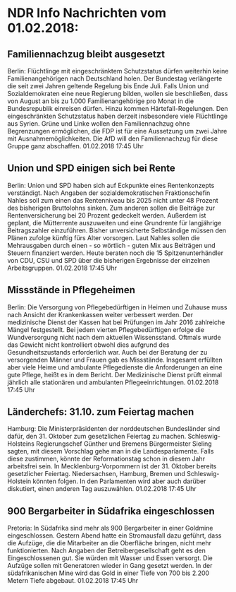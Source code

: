 # NDR Info Nachrichten vom 01.02.2018:


## Familiennachzug bleibt ausgesetzt
Berlin:	Flüchtlinge mit eingeschränktem Schutzstatus dürfen weiterhin keine Familienangehörigen nach Deutschland holen. Der Bundestag verlängerte die seit zwei Jahren geltende Regelung bis Ende Juli. Falls Union und Sozialdemokraten eine neue Regierung bilden, wollen sie beschließen, dass von August an bis zu 1.000 Familienangehörige pro Monat in die Bundesrepublik einreisen dürfen. Hinzu kommen Härtefall-Regelungen. Den eingeschränkten Schutzstatus haben derzeit insbesondere viele Flüchtlinge aus Syrien. Grüne und Linke wollen den Familiennachzug ohne Begrenzungen ermöglichen, die FDP ist für eine Aussetzung um zwei Jahre mit Ausnahmemöglichkeiten. Die AfD will den Familiennachzug für diese Gruppe ganz abschaffen. 01.02.2018 17:45 Uhr 

## Union und SPD einigen sich bei Rente
Berlin: Union und SPD haben sich auf Eckpunkte eines Rentenkonzepts verständigt. Nach Angaben der sozialdemokratischen Fraktionschefin Nahles soll zum einen das Rentenniveau bis 2025 nicht unter 48 Prozent des bisherigen Bruttolohns sinken. Zum anderen sollen die Beiträge zur Rentenversicherung bei 20 Prozent gedeckelt werden. Außerdem ist geplant, die Mütterrente auszuweiten und eine Grundrente für langjährige Beitragszahler einzuführen. Bisher unversicherte Selbständige müssen den Plänen zufolge künftig fürs Alter vorsorgen. Laut Nahles sollen die Mehrausgaben durch einen - so wörtlich - guten Mix aus Beiträgen und Steuern finanziert werden. Heute beraten noch die 15 Spitzenunterhändler von CDU, CSU und SPD über die bisherigen Ergebnisse der einzelnen Arbeitsgruppen. 01.02.2018 17:45 Uhr 

## Missstände in Pflegeheimen
Berlin:	Die Versorgung von Pflegebedürftigen in Heimen und Zuhause muss nach Ansicht der Krankenkassen weiter verbessert werden. Der medizinische Dienst der Kassen hat bei Prüfungen im Jahr 2016 zahlreiche Mängel festgestellt. Bei jedem vierten Pflegebedürftigen erfolge die Wundversorgung nicht nach dem aktuellen Wissensstand. Oftmals wurde das Gewicht nicht kontrolliert obwohl dies aufgrund des Gesundheitszustands erforderlich war. Auch bei der Beratung der zu versorgenden Männer und Frauen gab es Missstände. Insgesamt erfüllten aber viele Heime und ambulante Pflegedienste die Anforderungen an eine gute Pflege, heißt es in dem Bericht. Der Medizinische Dienst prüft einmal jährlich alle stationären und ambulanten Pflegeeinrichtungen. 01.02.2018 17:45 Uhr 

## Länderchefs: 31.10. zum Feiertag machen
Hamburg: Die Ministerpräsidenten der norddeutschen Bundesländer sind dafür, den 31. Oktober zum gesetzlichen Feiertag zu machen. Schleswig-Holsteins Regierungschef Günther und Bremens Bürgermeister Sieling sagten, mit diesem Vorschlag gehe man in die Landesparlamente. Falls diese zustimmen, könnte der Reformationstag schon in diesem Jahr arbeitsfrei sein. In Mecklenburg-Vorpommern ist der 31. Oktober bereits gesetzlicher Feiertag. Niedersachsen, Hamburg, Bremen und Schleswig-Holstein könnten folgen. In den Parlamenten wird aber auch darüber diskutiert, einen anderen Tag auszuwählen. 01.02.2018 17:45 Uhr 

## 900 Bergarbeiter in Südafrika eingeschlossen
Pretoria: In Südafrika sind mehr als 900 Bergarbeiter in einer Goldmine eingeschlossen. Gestern Abend hatte ein Stromausfall dazu geführt, dass die Aufzüge, die die Mitarbeiter an die Oberfläche bringen, nicht mehr funktionierten. Nach Angaben der Betreibergesellschaft geht es den Eingeschlossenen gut. Sie würden mit Wasser und Essen versorgt. Die Aufzüge sollen mit Generatoren wieder in Gang gesetzt werden. In der südafrikanischen Mine wird das Gold in einer Tiefe von 700 bis 2.200 Metern Tiefe abgebaut. 01.02.2018 17:45 Uhr 
